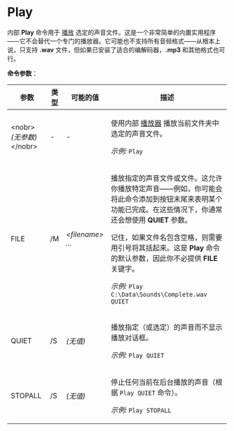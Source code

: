 # Play

内部 **Play** 命令用于 [播放](/Manual/additional_functionality/playing_sounds.zh.md) 选定的声音文件。这是一个非常简单的内置实用程序——它不会替代一个专门的播放器。它可能也不支持所有音频格式——从根本上说，只支持 **.wav** 文件，但如果已安装了适合的编解码器，**.mp3** 和其他格式也可行。

**命令参数**：

<table>
<thead><tr><th>
参数</th><th>
类型</th><th>
可能的值</th><th>
描述
</th></tr></thead><tbody><tr><td>

\<nobr\>*(无参数)*\</nobr\></td><td>
-</td><td>
-</td><td>

使用内部 [播放器](/Manual/additional_functionality/playing_sounds.zh.md) 播放当前文件夹中选定的声音文件。

*示例:* `Play`
</td></tr><tr><td>
FILE</td><td>
/M</td><td>

*\<filename\> ...*</td><td>

播放指定的声音文件或文件。这允许你播放特定声音——例如，你可能会将此命令添加到按钮末尾来表明某个功能已完成。在这些情况下，你通常还会想使用 **QUIET** 参数。

记住，如果文件名包含空格，则需要用引号将其括起来。这是 **Play** 命令的默认参数，因此你不必提供 **FILE** 关键字。

*示例:* `Play C:\Data\Sounds\Complete.wav QUIET`
</td></tr><tr><td>
QUIET</td><td>
/S</td><td>

*(无值)*</td><td>

播放指定（或选定）的声音而不显示播放对话框。

*示例:* `Play QUIET`
</td></tr><tr><td>
STOPALL</td><td>
/S</td><td>

*(无值)*</td><td>

停止任何当前在后台播放的声音（根据 `Play QUIET` 命令）。

*示例:* `Play STOPALL`
</td></tr></tbody>
</table>